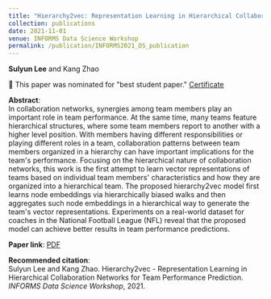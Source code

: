 ```yaml
---
title: "Hierarchy2vec: Representation Learning in Hierarchical Collaboration Networks for Team Performance Prediction"
collection: publications
date: 2021-11-01
venue: INFORMS Data Science Workshop
permalink: /publication/INFORMS2021_DS_publication
---
```

**Sulyun Lee** and Kang Zhao

🎉 This paper was nominated for "best student paper." [Certificate](https://sulyunlee.github.io/files/INFORMS_DS2021_BestStudentPaper_Award_Nominee.png)

**Abstract**: <br>
In collaboration networks, synergies among team members play an important role in team performance. At the same time, many teams feature hierarchical structures, where some team members report to another with a higher level position. With members having different responsibilities or playing different roles in a team, collaboration patterns between team members organized in a hierarchy can have important implications for the team's performance. Focusing on the hierarchical nature of collaboration networks, this work is the first attempt to learn vector representations of teams based on individual team members' characteristics and how they are organized into a hierarchical team. The proposed hierarchy2vec model first learns node embeddings via hierarchically biased walks and then aggregates such node embeddings in a hierarchical way to generate the team's vector representations. Experiments on a real-world dataset for coaches in the National Football League (NFL) reveal that the proposed model can achieve better results in team performance predictions.

**Paper link**: [PDF](http://sulyunlee.github.io/files/INFORMS_DS_2021_submission.pdf)

**Recommended citation**: <br>
Sulyun Lee and Kang Zhao. Hierarchy2vec - Representation Learning in Hierarchical Collaboration Networks for Team Performance Prediction. *INFORMS Data Science Workshop*, 2021.

